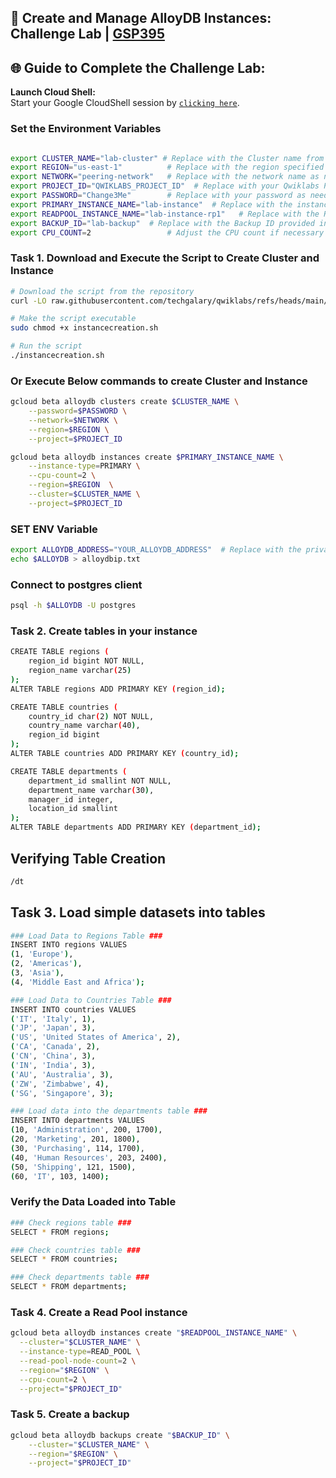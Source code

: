 
## 🚀 Create and Manage AlloyDB Instances: Challenge Lab | [GSP395](https://www.cloudskillsboost.google/focuses/50123?parent=catalog)


## 🌐 **Guide to Complete the Challenge Lab:**

 **Launch Cloud Shell:**  
   Start your Google CloudShell session by [``clicking here``](https://console.cloud.google.com/home/dashboard?project=&pli=1&cloudshell=true).

### Set the Environment Variables #######
```bash

export CLUSTER_NAME="lab-cluster" # Replace with the Cluster name from Task 1
export REGION="us-east-1"          # Replace with the region specified in the lab
export NETWORK="peering-network"   # Replace with the network name as needed
export PROJECT_ID="QWIKLABS_PROJECT_ID"  # Replace with your Qwiklabs Project ID
export PASSWORD="Change3Me"        # Replace with your password as needed
export PRIMARY_INSTANCE_NAME="lab-instance"  # Replace with the instance name from Task 1
export READPOOL_INSTANCE_NAME="lab-instance-rp1"   # Replace with the Readpool instance name from the lab
export BACKUP_ID="lab-backup"  # Replace with the Backup ID provided in the lab
export CPU_COUNT=2                 # Adjust the CPU count if necessary
```
### Task 1. Download and Execute the Script to Create Cluster and Instance ###
```bash
# Download the script from the repository
curl -LO raw.githubusercontent.com/techgalary/qwiklabs/refs/heads/main/scripts/instancecreation.sh

# Make the script executable
sudo chmod +x instancecreation.sh

# Run the script
./instancecreation.sh
```
### Or Execute Below commands to create Cluster and Instance ###
```bash
gcloud beta alloydb clusters create $CLUSTER_NAME \
    --password=$PASSWORD \
    --network=$NETWORK \
    --region=$REGION \
    --project=$PROJECT_ID
```
```bash
gcloud beta alloydb instances create $PRIMARY_INSTANCE_NAME \
    --instance-type=PRIMARY \
    --cpu-count=2 \
    --region=$REGION  \
    --cluster=$CLUSTER_NAME \
    --project=$PROJECT_ID
```
### SET ENV Variable ####
```bash
export ALLOYDB_ADDRESS="YOUR_ALLOYDB_ADDRESS"  # Replace with the private IP address of the AlloyDB instance
echo $ALLOYDB > alloydbip.txt
```
### Connect to postgres client ###
``` bash
psql -h $ALLOYDB -U postgres
```
### Task 2. Create tables in your instance ###
``` bash
CREATE TABLE regions (
    region_id bigint NOT NULL,
    region_name varchar(25)
);
ALTER TABLE regions ADD PRIMARY KEY (region_id);
```
```bash
CREATE TABLE countries (
    country_id char(2) NOT NULL,
    country_name varchar(40),
    region_id bigint
);
ALTER TABLE countries ADD PRIMARY KEY (country_id);
```
```bash
CREATE TABLE departments (
    department_id smallint NOT NULL,
    department_name varchar(30),
    manager_id integer,
    location_id smallint
);
ALTER TABLE departments ADD PRIMARY KEY (department_id);
```
## Verifying Table Creation ##
```bash
/dt
```
## Task 3. Load simple datasets into tables ##
``` bash
### Load Data to Regions Table ###
INSERT INTO regions VALUES 
(1, 'Europe'), 
(2, 'Americas'), 
(3, 'Asia'), 
(4, 'Middle East and Africa');
```
```bash
### Load Data to Countries Table ###
INSERT INTO countries VALUES 
('IT', 'Italy', 1), 
('JP', 'Japan', 3), 
('US', 'United States of America', 2), 
('CA', 'Canada', 2), 
('CN', 'China', 3), 
('IN', 'India', 3), 
('AU', 'Australia', 3), 
('ZW', 'Zimbabwe', 4), 
('SG', 'Singapore', 3);
```
```bash
### Load data into the departments table ###
INSERT INTO departments VALUES 
(10, 'Administration', 200, 1700), 
(20, 'Marketing', 201, 1800), 
(30, 'Purchasing', 114, 1700), 
(40, 'Human Resources', 203, 2400), 
(50, 'Shipping', 121, 1500), 
(60, 'IT', 103, 1400);
```

### Verify the Data Loaded into Table ###
```bash
### Check regions table ###
SELECT * FROM regions;
```
```bash
### Check countries table ###
SELECT * FROM countries;
```
```bash
### Check departments table ###
SELECT * FROM departments;
```
### Task 4. Create a Read Pool instance ###
```bash
gcloud beta alloydb instances create "$READPOOL_INSTANCE_NAME" \
  --cluster="$CLUSTER_NAME" \
  --instance-type=READ_POOL \
  --read-pool-node-count=2 \
  --region="$REGION" \
  --cpu-count=2 \
  --project="$PROJECT_ID"
```
### Task 5. Create a backup ###
``` bash
gcloud beta alloydb backups create "$BACKUP_ID" \
    --cluster="$CLUSTER_NAME" \
    --region="$REGION" \
    --project="$PROJECT_ID"
```




